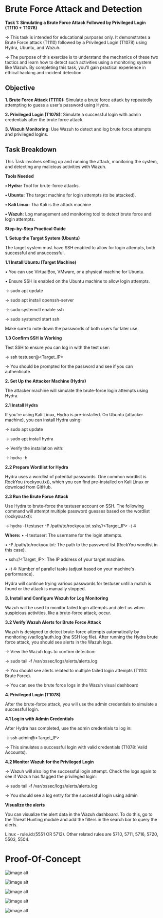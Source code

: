   # Brute Force Attack and Detection 
**Task 1: Simulating a Brute Force Attack Followed by Privileged 
Login (T1110 + T1078)**

-> This task is intended for educational purposes only. It demonstrates a Brute 
Force attack (T1110) followed by a Privileged Login (T1078) using Hydra, Ubuntu, 
and Wazuh.

-> The purpose of this exercise is to understand the mechanics of these 
    two tactics and learn how to detect such activities using a monitoring system like 
    Wazuh. By completing this task, you'll gain practical experience in ethical hacking 
    and incident detection.
    
**Objective**
--------------

**1. Brute Force Attack (T1110):** Simulate a brute force attack by repeatedly 
attempting to guess a user's password using Hydra.

**2. Privileged Login (T1078):** Simulate a successful login with admin credentials 
after the brute force attack.

**3. Wazuh Monitoring:** Use Wazuh to detect and log brute force attempts and 
privileged logins.

**Task Breakdown**
------------------

This Task involves setting up and running the attack, monitoring the system, and 
detecting any malicious activities with Wazuh. 

**Tools Needed**

**• Hydra:** Tool for brute-force attacks.

**• Ubuntu:** The target machine for login attempts (to be attacked).

**• Kali Linux:** Tha Kali is the attack machine

**• Wazuh:** Log management and monitoring tool to detect brute force and login 
attempts.

**Step-by-Step Practical Guide**

**1. Setup the Target System (Ubuntu)**

The target system must have SSH enabled to allow for login attempts, both 
successful and unsuccessful.

**1.1 Install Ubuntu (Target Machine)**


• You can use VirtualBox, VMware, or a physical machine for Ubuntu.

• Ensure SSH is enabled on the Ubuntu machine to allow login attempts.

-> sudo apt update

-> sudo apt install openssh-server

-> sudo systemctl enable ssh

-> sudo systemctl start ssh




Make sure to note down the passwords of both users for later use.

**1.3 Confirm SSH is Working**

Test SSH to ensure you can log in with the test user:

-> ssh testuser@<Target_IP>

-> You should be prompted for the password and see if you can authenticate.

**2. Set Up the Attacker Machine (Hydra)**

The attacker machine will simulate the brute-force login attempts using Hydra.

**2.1 Install Hydra**

If you're using Kali Linux, Hydra is pre-installed. On Ubuntu (attacker machine), 
you can install Hydra using:

-> sudo apt update

-> sudo apt install hydra

-> Verify the installation with:

-> hydra -h

**2.2 Prepare Wordlist for Hydra**

Hydra uses a wordlist of potential passwords. One common wordlist is RockYou
(rockyou.txt), which you can find pre-installed on Kali Linux or download from 
GitHub.

**2.3 Run the Brute Force Attack**

Use Hydra to brute-force the testuser account on SSH. The following command will 
attempt multiple password guesses based on the wordlist (rockyou.txt):

-> hydra -l testuser -P /path/to/rockyou.txt ssh://<Target_IP> -t 4

**Where:**
• -l testuser: The username for the login attempts.

• -P /path/to/rockyou.txt: The path to the password list (RockYou wordlist in this 
case).

• ssh://<Target_IP>: The IP address of your target machine.

• -t 4: Number of parallel tasks (adjust based on your machine's performance).

Hydra will continue trying various passwords for testuser until a match is found or the 
attack is manually stopped.

**3. Install and Configure Wazuh for Log Monitoring**

Wazuh will be used to monitor failed login attempts and alert us when suspicious 
activities, like a brute-force attack, occur.

**3.2 Verify Wazuh Alerts for Brute Force Attack**

Wazuh is designed to detect brute-force attempts automatically by monitoring 
/var/log/auth.log (the SSH log file). After running the Hydra brute force attack, you 
should see alerts in the Wazuh logs.

-> View the Wazuh logs to confirm detection:

-> sudo tail -f /var/ossec/logs/alerts/alerts.log

-> You should see alerts related to multiple failed login attempts (T1110: Brute Force).

-> You can see the brute force logs in the Wazuh visual dashboard 

**4. Privileged Login (T1078)**

After the brute-force attack, you will use the admin credentials to simulate a 
successful login.

**4.1 Log in with Admin Credentials**

After Hydra has completed, use the admin credentials to log in:

-> ssh admin@<Target_IP>

-> This simulates a successful login with valid credentials (T1078: Valid Accounts).

**4.2 Monitor Wazuh for the Privileged Login**

-> Wazuh will also log the successful login attempt. Check the logs again to see if 
    Wazuh has flagged the privileged login:

-> sudo tail -f /var/ossec/logs/alerts/alerts.log

-> You should see a log entry for the successful login using admin

**Visualize the alerts**

You can visualize the alert data in the Wazuh dashboard. To do this, go to the Threat Hunting module and add the filters in the search bar to query the alerts.

Linux - rule.id:(5551 OR 5712). Other related rules are 5710, 5711, 5716, 5720, 5503, 5504.


# Proof-Of-Concept

![image alt](Screenshots/Brute-Force-2.png)

![image alt](Screenshots/Brute-Force-3.png)

![image alt](Screenshots/Brute-Force-4.png)

![image alt](Screenshots/privilege-Access-1.png)

![image alt](Screenshots/privilege-Access-2.png)










